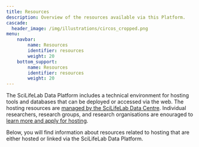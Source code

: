 ```yaml
---
title: Resources
description: Overview of the resources available via this Platform.
cascade:
  header_image: /img/illustrations/circos_cropped.png
menu:
    navbar:
        name: Resources
        identifier: resources
        weight: 20
    bottom_support:
        name: Resources
        identifier: resources
        weight: 20
---
```


The SciLifeLab Data Platform includes a technical environment for hosting tools and databases that can be deployed or accessed via the web. The hosting resources are [managed by the SciLifeLab Data Centre](/about/). Individual researchers, research groups, and research organisations are enouraged to [learn more and apply for hosting](./hosting/).

Below, you will find information about resources related to hosting that are either hosted or linked via the SciLifeLab Data Platform.
